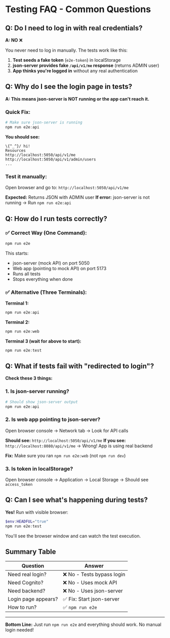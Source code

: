 # Testing FAQ - Common Questions

## Q: Do I need to log in with real credentials?

**A: NO** ❌ 

You never need to log in manually. The tests work like this:

1. **Test seeds a fake token** (`e2e-token`) in localStorage
2. **json-server provides fake `/api/v1/me` response** (returns ADMIN user)
3. **App thinks you're logged in** without any real authentication

## Q: Why do I see the login page in tests?

**A: This means json-server is NOT running or the app can't reach it.**

### Quick Fix:

```powershell
# Make sure json-server is running
npm run e2e:api
```

**You should see:**
```
\{^_^}/ hi!
Resources
http://localhost:5050/api/v1/me
http://localhost:5050/api/v1/admin/users
...
```

### Test it manually:

Open browser and go to: `http://localhost:5050/api/v1/me`

**Expected:** Returns JSON with ADMIN user
**If error:** json-server is not running → Run `npm run e2e:api`

## Q: How do I run tests correctly?

### ✅ Correct Way (One Command):

```powershell
npm run e2e
```

This starts:
- json-server (mock API) on port 5050
- Web app (pointing to mock API) on port 5173  
- Runs all tests
- Stops everything when done

### ✅ Alternative (Three Terminals):

**Terminal 1:**
```powershell
npm run e2e:api
```

**Terminal 2:**
```powershell
npm run e2e:web
```

**Terminal 3 (wait for above to start):**
```powershell
npm run e2e:test
```

## Q: What if tests fail with "redirected to login"?

**Check these 3 things:**

### 1. Is json-server running?
```powershell
# Should show json-server output
npm run e2e:api
```

### 2. Is web app pointing to json-server?
Open browser console → Network tab → Look for API calls

**Should see:** `http://localhost:5050/api/v1/me`
**If you see:** `http://localhost:8080/api/v1/me` → Wrong! App is using real backend

**Fix:** Make sure you ran `npm run e2e:web` (not `npm run dev`)

### 3. Is token in localStorage?
Open browser console → Application → Local Storage → Should see `access_token`

## Q: Can I see what's happening during tests?

**Yes!** Run with visible browser:

```powershell
$env:HEADFUL="true"
npm run e2e:test
```

You'll see the browser window and can watch the test execution.

## Summary Table

| Question | Answer |
|----------|--------|
| Need real login? | ❌ No - Tests bypass login |
| Need Cognito? | ❌ No - Uses mock API |
| Need backend? | ❌ No - Uses json-server |
| Login page appears? | ✅ Fix: Start json-server |
| How to run? | ✅ `npm run e2e` |

---

**Bottom Line:** Just run `npm run e2e` and everything should work. No manual login needed!

